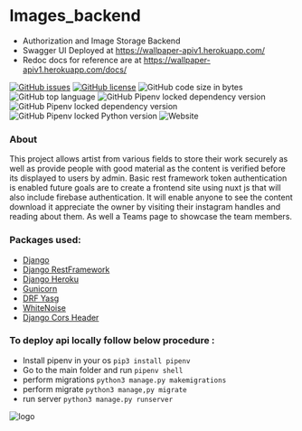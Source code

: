 # Images_backend
- Authorization and Image Storage Backend
- Swagger UI Deployed at https://wallpaper-apiv1.herokuapp.com/
- Redoc docs for reference are at https://wallpaper-apiv1.herokuapp.com/docs/

[![GitHub issues](https://img.shields.io/github/issues/king-11/Images_backend?style=plastic)](https://github.com/king-11/Images_backend/issues)
[![GitHub license](https://img.shields.io/github/license/king-11/Images_backend?style=plastic)](https://github.com/king-11/Images_backend/blob/master/LICENSE)
![GitHub code size in bytes](https://img.shields.io/github/languages/code-size/king-11/images_backend?style=plastic)
![GitHub top language](https://img.shields.io/github/languages/top/king-11/images_backend?style=plastic)
![GitHub Pipenv locked dependency version](https://img.shields.io/github/pipenv/locked/dependency-version/king-11/images_backend/djangorestframework?style=plastic)
![GitHub Pipenv locked dependency version](https://img.shields.io/github/pipenv/locked/dependency-version/king-11/images_backend/drf-yasg?style=plastic)
![GitHub Pipenv locked Python version](https://img.shields.io/github/pipenv/locked/python-version/king-11/images_backend?style=plastic)
![Website](https://img.shields.io/website?down_color=lightgrey&up_color=orange&up_message=live&url=https%3A%2F%2Fwallpaper-apiv1.herokuapp.com%2F?style=plastic)

### About

This project allows artist from various fields to store their work securely as well as provide people with good material as the content is verified before its displayed to users by admin. Basic rest framework token authentication is enabled future goals are to create a frontend site  using nuxt js that will also include firebase authentication. It will enable anyone to see the content download it appreciate the owner by visiting their instagram handles and reading about them. As well a Teams page to showcase the team members.

### Packages used:
- [Django](https://pypi.org/project/Django/)
- [Django RestFramework](https://www.django-rest-framework.org/)
- [Django Heroku](https://pypi.org/project/django-heroku/)
- [Gunicorn](https://pypi.org/project/gunicorn/)
- [DRF Yasg](https://pypi.org/project/drf-yasg/)
- [WhiteNoise](https://pypi.org/project/whitenoise/)
- [Django Cors Header](https://pypi.org/project/django-cors-headers/)

### To deploy api locally follow below procedure :

- Install pipenv in your os `pip3 install pipenv`
- Go to the main folder and run `pipenv shell`
- perform migrations `python3 manage.py makemigrations`
- perform migrate `python3 manage,py migrate`
- run server `python3 manage.py runserver`

![logo](https://external-content.duckduckgo.com/iu/?u=http%3A%2F%2Fimg.clipartlook.com%2Fcamera-lens-clipart-camera-lens-shutter-aperture-clip-art-lens-photo-photography-photos-pictures-900.jpg&f=1&nofb=1)
